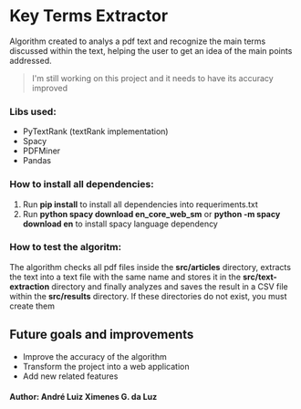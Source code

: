 # Key Terms Extractor


Algorithm created to  analys a pdf text and recognize the main terms discussed within the text, helping the user to get an idea of the main points addressed.
> I'm still working on this project and it needs to have its accuracy
> improved

### Libs used:

 - PyTextRank (textRank implementation)
 - Spacy
 - PDFMiner
 - Pandas

### How to install all dependencies:

 1. Run **pip install** to install all dependencies into requeriments.txt
 2. Run **python spacy download en_core_web_sm** or **python -m spacy download en** to install spacy language dependency

 
### How to test the algoritm:

The algorithm checks all pdf files inside the **src/articles** directory, extracts the text into a text file with the same name and stores it in the **src/text-extraction** directory and finally analyzes and saves the result in a CSV file within the **src/results** directory.
If these directories do not exist, you must create them

## Future goals and improvements

 - Improve the accuracy of the algorithm
 - Transform the project into a web application
 - Add new related features

 

#### Author: André Luiz Ximenes G. da Luz
